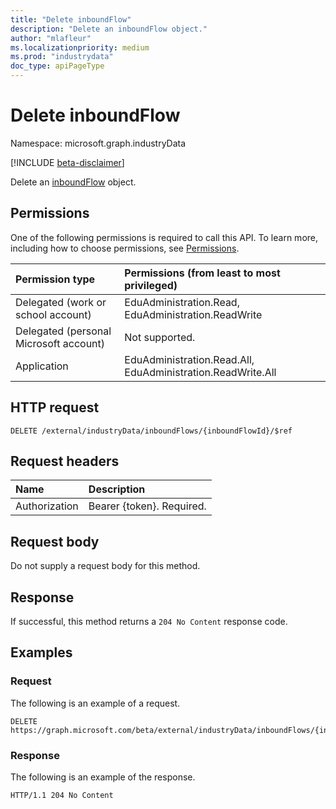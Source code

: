 ```yaml
---
title: "Delete inboundFlow"
description: "Delete an inboundFlow object."
author: "mlafleur"
ms.localizationpriority: medium
ms.prod: "industrydata"
doc_type: apiPageType
---
```


# Delete inboundFlow

Namespace: microsoft.graph.industryData

[!INCLUDE [beta-disclaimer](../../includes/beta-disclaimer.md)]

Delete an [inboundFlow](../resources/industrydata-inboundflow.md) object.

## Permissions

One of the following permissions is required to call this API. To learn more, including how to choose permissions, see [Permissions](/graph/permissions-reference).

| Permission type                        | Permissions (from least to most privileged)                 |
| :------------------------------------- | :---------------------------------------------------------- |
| Delegated (work or school account)     | EduAdministration.Read, EduAdministration.ReadWrite         |
| Delegated (personal Microsoft account) | Not supported.                                              |
| Application                            | EduAdministration.Read.All, EduAdministration.ReadWrite.All |

## HTTP request

<!-- {
  "blockType": "ignored"
}
-->

```http
DELETE /external/industryData/inboundFlows/{inboundFlowId}/$ref
```

## Request headers

| Name          | Description               |
| :------------ | :------------------------ |
| Authorization | Bearer {token}. Required. |

## Request body

Do not supply a request body for this method.

## Response

If successful, this method returns a `204 No Content` response code.

## Examples

### Request

The following is an example of a request.

<!-- {
  "blockType": "request",
  "name": "delete_inboundflow"
}
-->

```http
DELETE https://graph.microsoft.com/beta/external/industryData/inboundFlows/{inboundFlowId}
```

### Response

The following is an example of the response.

<!-- {
  "blockType": "response",
  "truncated": true
}
-->

```http
HTTP/1.1 204 No Content
```
